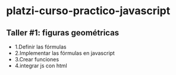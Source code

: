 # platzi-curso-practico-javascript

## Taller #1: figuras geométricas

- 1.Definir las fórmulas
- 2.Implementar las fórmulas en javascript
- 3.Crear funciones
- 4.integrar js con html 
